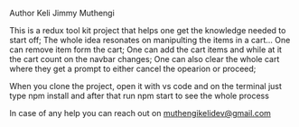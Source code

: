 Author Keli Jimmy Muthengi

This is a redux tool kit project that helps one get the knowledge needed to start off;
The whole idea resonates on manipulting the items in a cart...
One can remove item form the cart;
One can add the cart items and while at it the cart count on the navbar changes;
One can also clear the whole cart where they get a prompt to either cancel the opearion or proceed;

When you clone the project, open it with vs code and on the terminal just type npm install and after that run npm start to see the whole process

In case of any help you can reach out on muthengikelidev@gmail.com
